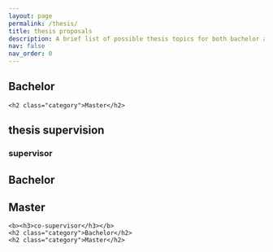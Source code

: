 ```yaml
---
layout: page
permalink: /thesis/
title: thesis proposals
description: A brief list of possible thesis topics for both bachelor and master degree students. 
nav: false
nav_order: 0
---
```


<div class="post">
<article>
<div class="thesis">
    <h2 class="category">Bachelor</h2>

    <h2 class="category">Master</h2>
</div>

<div class="thesis">
    <h1>thesis supervision</h1>
    <b><h3>supervisor</h3></b>
    <h2 class="category">Bachelor</h2>
    <h2 class="category">Master</h2>

    <b><h3>co-supervisor</h3></b>
    <h2 class="category">Bachelor</h2>
    <h2 class="category">Master</h2>
</div>
</article>
</div>
